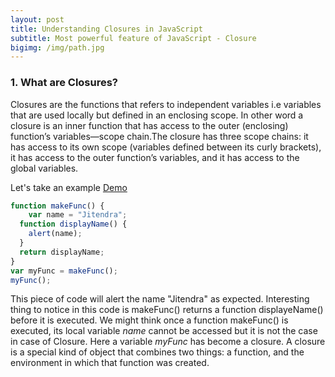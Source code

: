 ```yaml
---
layout: post
title: Understanding Closures in JavaScript
subtitle: Most powerful feature of JavaScript - Closure
bigimg: /img/path.jpg
---
```


### 1. What are Closures?  
Closures are the functions that refers to independent variables i.e variables that are used locally but defined in an enclosing scope. In other word a closure is an inner function that has access to the outer (enclosing) function’s variables—scope chain.The closure has three scope chains: it has access to its own scope (variables defined between its curly brackets), it has access to the outer function’s variables, and it has access to the global variables.

Let's take an example [Demo](https://plnkr.co/edit/mnmCs6UIWz0Z6bexkvEy?p=info)

```javascript
function makeFunc() {
	var name = "Jitendra";
  function displayName() {
  	alert(name);
  } 
  return displayName;
}
var myFunc = makeFunc();
myFunc();
```
This piece of code will alert the name "Jitendra" as expected. Interesting thing to notice in this code is makeFunc() returns a function displayeName() before it is executed. We might think once a function makeFunc() is executed, its local variable _name_ cannot be accessed but it is not the case in case of Closure. Here a variable _myFunc_ has become a closure. A closure is a special kind of object that combines two things: a function, and the environment in which that function was created. 

